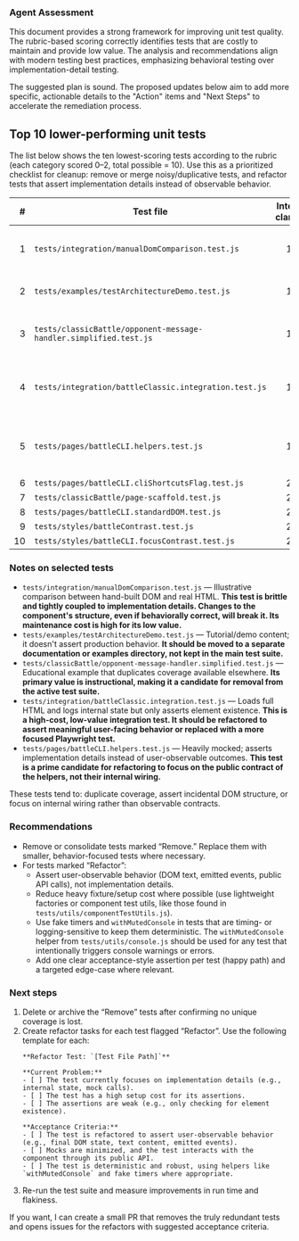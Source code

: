 ### Agent Assessment

This document provides a strong framework for improving unit test quality. The rubric-based scoring correctly identifies tests that are costly to maintain and provide low value. The analysis and recommendations align with modern testing best practices, emphasizing behavioral testing over implementation-detail testing.

The suggested plan is sound. The proposed updates below aim to add more specific, actionable details to the "Action" items and "Next Steps" to accelerate the remediation process.

## Top 10 lower-performing unit tests

The list below shows the ten lowest-scoring tests according to the rubric (each category scored 0–2, total possible = 10). Use this as a prioritized checklist for cleanup: remove or merge noisy/duplicative tests, and refactor tests that assert implementation details instead of observable behavior.

| # | Test file | Intent clarity | Behavioral relevance | Assertion quality | Isolation & robustness | Cost vs coverage | Total | Action |
|---:|---|:--:|:--:|:--:|:--:|:--:|:--:|---|
| 1 | `tests/integration/manualDomComparison.test.js` | 1 | 0 | 1 | 1 | 0 | 3 | **Remove** (brittle, implementation detail) |
| 2 | `tests/examples/testArchitectureDemo.test.js` | 1 | 0 | 1 | 2 | 0 | 4 | **Remove** (demo/tutorial code) |
| 3 | `tests/classicBattle/opponent-message-handler.simplified.test.js` | 1 | 0 | 1 | 1 | 1 | 4 | **Remove** (educational, duplicates coverage) |
| 4 | `tests/integration/battleClassic.integration.test.js` | 1 | 1 | 1 | 1 | 0 | 4 | **Refactor** (assert behavior, not just existence) or remove |
| 5 | `tests/pages/battleCLI.helpers.test.js` | 1 | 1 | 1 | 1 | 0 | 4 | **Refactor** (focus on observable output, not mocks) |
| 6 | `tests/pages/battleCLI.cliShortcutsFlag.test.js` | 2 | 1 | 1 | 1 | 0 | 5 | Refactor |
| 7 | `tests/classicBattle/page-scaffold.test.js` | 2 | 1 | 1 | 1 | 0 | 5 | Refactor |
| 8 | `tests/pages/battleCLI.standardDOM.test.js` | 2 | 1 | 1 | 2 | 0 | 6 | Refactor |
| 9 | `tests/styles/battleContrast.test.js` | 2 | 1 | 1 | 2 | 0 | 6 | Refactor |
| 10 | `tests/styles/battleCLI.focusContrast.test.js` | 2 | 1 | 2 | 2 | 0 | 7 | Refactor |

### Notes on selected tests

- `tests/integration/manualDomComparison.test.js` — Illustrative comparison between hand-built DOM and real HTML. **This test is brittle and tightly coupled to implementation details. Changes to the component's structure, even if behaviorally correct, will break it. Its maintenance cost is high for its low value.**
- `tests/examples/testArchitectureDemo.test.js` — Tutorial/demo content; it doesn't assert production behavior. **It should be moved to a separate documentation or examples directory, not kept in the main test suite.**
- `tests/classicBattle/opponent-message-handler.simplified.test.js` — Educational example that duplicates coverage available elsewhere. **Its primary value is instructional, making it a candidate for removal from the active test suite.**
- `tests/integration/battleClassic.integration.test.js` — Loads full HTML and logs internal state but only asserts element existence. **This is a high-cost, low-value integration test. It should be refactored to assert meaningful user-facing behavior or replaced with a more focused Playwright test.**
- `tests/pages/battleCLI.helpers.test.js` — Heavily mocked; asserts implementation details instead of user-observable outcomes. **This test is a prime candidate for refactoring to focus on the public contract of the helpers, not their internal wiring.**

These tests tend to: duplicate coverage, assert incidental DOM structure, or focus on internal wiring rather than observable contracts.

### Recommendations

- Remove or consolidate tests marked “Remove.” Replace them with smaller, behavior-focused tests where necessary.
- For tests marked “Refactor”:
	- Assert user-observable behavior (DOM text, emitted events, public API calls), not implementation details.
	- Reduce heavy fixture/setup cost where possible (use lightweight factories or component test utils, like those found in `tests/utils/componentTestUtils.js`).
	- Use fake timers and `withMutedConsole` in tests that are timing- or logging-sensitive to keep them deterministic. The `withMutedConsole` helper from `tests/utils/console.js` should be used for any test that intentionally triggers console warnings or errors.
	- Add one clear acceptance-style assertion per test (happy path) and a targeted edge-case where relevant.

### Next steps

1. Delete or archive the “Remove” tests after confirming no unique coverage is lost.
2. Create refactor tasks for each test flagged “Refactor”. Use the following template for each:
    ```
    **Refactor Test: `[Test File Path]`**

    **Current Problem:**
    - [ ] The test currently focuses on implementation details (e.g., internal state, mock calls).
    - [ ] The test has a high setup cost for its assertions.
    - [ ] The assertions are weak (e.g., only checking for element existence).

    **Acceptance Criteria:**
    - [ ] The test is refactored to assert user-observable behavior (e.g., final DOM state, text content, emitted events).
    - [ ] Mocks are minimized, and the test interacts with the component through its public API.
    - [ ] The test is deterministic and robust, using helpers like `withMutedConsole` and fake timers where appropriate.
    ```
3. Re-run the test suite and measure improvements in run time and flakiness.

If you want, I can create a small PR that removes the truly redundant tests and opens issues for the refactors with suggested acceptance criteria.
